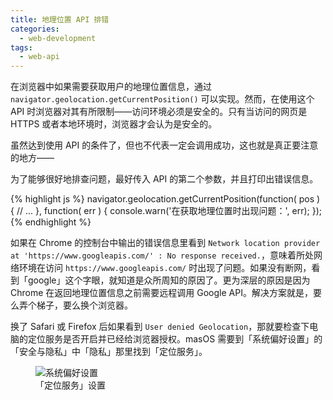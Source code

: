 ```yaml
---
title: 地理位置 API 排错
categories:
  - web-development
tags:
  - web-api
---
```


在浏览器中如果需要获取用户的地理位置信息，通过 `navigator.geolocation.getCurrentPosition()` 可以实现。然而，在使用这个 API 时浏览器对其有所限制——访问环境必须是安全的。只有当访问的网页是 HTTPS 或者本地环境时，浏览器才会认为是安全的。

虽然达到使用 API 的条件了，但也不代表一定会调用成功，这也就是真正要注意的地方——

为了能够很好地排查问题，最好传入 API 的第二个参数，并且打印出错误信息。

{% highlight js %}
navigator.geolocation.getCurrentPosition(function( pos ) {
  // ...
}, function( err ) {
  console.warn('在获取地理位置时出现问题：', err);
});
{% endhighlight %}

如果在 Chrome 的控制台中输出的错误信息里看到 `Network location provider at 'https://www.googleapis.com/' : No response received.`，意味着所处网络环境在访问 `https://www.googleapis.com/` 时出现了问题。如果没有断网，看到「google」这个字眼，就知道是众所周知的原因了。更为深层的原因是因为 Chrome 在返回地理位置信息之前需要远程调用 Google API。解决方案就是，要么弄个梯子，要么换个浏览器。

换了 Safari 或 Firefox 后如果看到 `User denied Geolocation`，那就要检查下电脑的定位服务是否开启并已经给浏览器授权。masOS 需要到「系统偏好设置」的「安全与隐私」中「隐私」那里找到「定位服务」。

<figure>
  <img src="{{ 'notes/tips-of-geolocation-api/macos-system-preferences' | asset_path }}" alt="系统偏好设置">
  <figcaption>「定位服务」设置</figcaption>
</figure>
